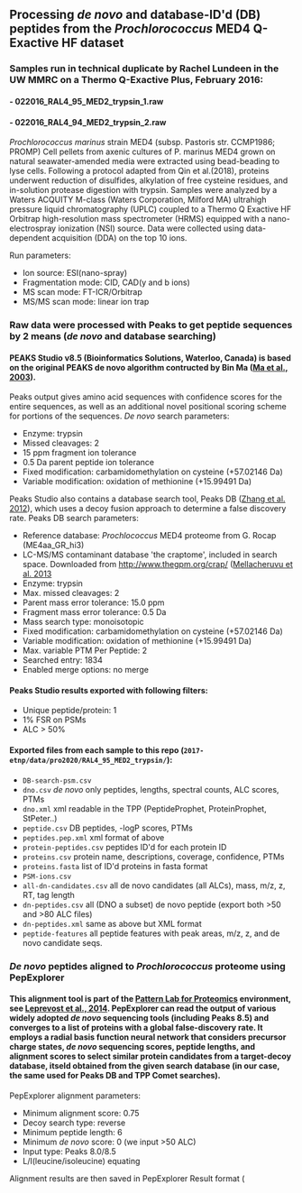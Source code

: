 ## Processing *de novo* and database-ID'd (DB) peptides from the *Prochlorococcus* MED4 Q-Exactive HF dataset 

### Samples run in technical duplicate by Rachel Lundeen in the UW MMRC on a Thermo Q-Exactive Plus, February 2016: 

#### - 022016_RAL4_95_MED2_trypsin_1.raw
#### - 022016_RAL4_94_MED2_trypsin_2.raw

*Prochlorococcus marinus* strain MED4 (subsp. Pastoris str. CCMP1986; PROMP) Cell pellets from axenic cultures of P. marinus MED4 grown on natural seawater-amended media were extracted using bead-beading to lyse cells. Following a protocol adapted from Qin et al.(2018), proteins underwent reduction of disulfides, alkylation of free cysteine residues, and in-solution protease digestion with trypsin. Samples were analyzed by a Waters ACQUITY M-class (Waters Corporation, Milford MA) ultrahigh pressure liquid chromatography (UPLC) coupled to a Thermo Q Exactive HF Orbitrap high-resolution mass spectrometer (HRMS) equipped with a nano-electrospray ionization (NSI) source. Data were collected using data-dependent acquisition (DDA) on the top 10 ions.

Run parameters:

- Ion source: ESI(nano-spray) 
- Fragmentation mode: CID, CAD(y and b ions) 
- MS scan mode: FT-ICR/Orbitrap 
- MS/MS scan mode: linear ion trap

### Raw data were processed with Peaks to get peptide sequences by 2 means (*de novo* and database searching)

#### PEAKS Studio v8.5 (Bioinformatics Solutions, Waterloo, Canada) is based on the original PEAKS de novo algorithm contructed by Bin Ma ([Ma et al., 2003](https://pubmed.ncbi.nlm.nih.gov/14558135/)). 

Peaks output gives amino acid sequences with confidence scores for the entire sequences, as well as an additional novel positional scoring scheme for portions of the sequences. *De novo* search parameters:

- Enzyme: trypsin
- Missed cleavages: 2
- 15 ppm fragment ion tolerance
- 0.5 Da parent peptide ion tolerance
- Fixed modification: carbamidomethylation on cysteine (+57.02146 Da)
- Variable modification: oxidation of methionine (+15.99491 Da)


Peaks Studio also contains a database search tool, Peaks DB ([Zhang et al. 2012](https://pubmed.ncbi.nlm.nih.gov/22186715/)), which uses a decoy fusion approach to determine a false discovery rate. Peaks DB search parameters:

- Reference database: *Prochlococcus* MED4 proteome from G. Rocap (ME4aa_GR_hi3)
- LC-MS/MS contaminant database 'the craptome', included in search space. Downloaded from http://www.thegpm.org/crap/ ([Mellacheruvu et al. 2013](https://www-nature-com.offcampus.lib.washington.edu/articles/nmeth.2557)
- Enzyme: trypsin
- Max. missed cleavages: 2
- Parent mass error tolerance: 15.0 ppm
- Fragment mass error tolerance: 0.5 Da
- Mass search type: monoisotopic
- Fixed modification: carbamidomethylation on cysteine (+57.02146 Da)
- Variable modification: oxidation of methionine (+15.99491 Da)
- Max. variable PTM Per Peptide: 2
- Searched entry: 1834
- Enabled merge options: no merge

#### Peaks Studio results exported with following filters: 

- Unique peptide/protein: 1
- 1% FSR on PSMs
- ALC > 50%

#### Exported files from each sample to this repo (`2017-etnp/data/pro2020/RAL4_95_MED2_trypsin/`):

- `DB-search-psm.csv`      
- `dno.csv`                *de novo* only peptides, lengths, spectral counts, ALC scores, PTMs
- `dno.xml`                 xml readable in the TPP (PeptideProphet, ProteinProphet, StPeter..)
- `peptide.csv`             DB peptides, -logP scores, PTMs
- `peptides.pep.xml`        xml format of above
- `protein-peptides.csv`    peptides ID'd for each protein ID
- `proteins.csv`            protein name, descriptions, coverage, confidence, PTMs
- `proteins.fasta`          list of ID'd proteins in fasta format
- `PSM-ions.csv`
- `all-dn-candidates.csv`   all de novo candidates (all ALCs), mass, m/z, z, RT, tag length
- `dn-peptides.csv`         all (DNO a subset) de novo peptide (export both >50 and >80 ALC files)
- `dn-peptides.xml`         same as above but XML format
- `peptide-features`        all peptide features with peak areas, m/z, z, and de novo candidate seqs.

### *De novo* peptides aligned to *Prochlorococcus* proteome using PepExplorer

#### This alignment tool is part of the [Pattern Lab for Proteomics](http://patternlabforproteomics.org/) environment, see [Leprevost et al., 2014](https://www.ncbi.nlm.nih.gov/pmc/articles/PMC4159663/). PepExplorer can read the output of various widely adopted *de novo* sequencing tools (including Peaks 8.5) and converges to a list of proteins with a global false-discovery rate. It employs a radial basis function neural network that considers precursor charge states, *de novo* sequencing scores, peptide lengths, and alignment scores to select similar protein candidates from a target-decoy database, itseld obtained from the given search database (in our case, the same used for Peaks DB and TPP Comet searches). 

PepExplorer alignment parameters:

- Minimum alignment score: 0.75
- Decoy search type: reverse
- Minimum peptide length: 6
- Minimum *de novo* score: 0 (we input >50 ALC)
- Input type: Peaks 8.0/8.5
- L/I(leucine/isoleucine) equating

Alignment results are then saved in PepExplorer Result format (